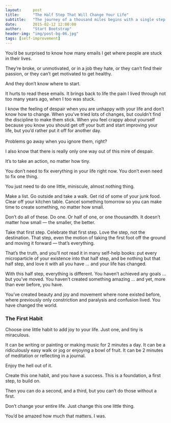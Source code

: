 ```yaml
---
layout:     post
title:      "The Half Step That Will Change Your Life"
subtitle:   "The journey of a thousand miles begins with a single step."
date:       2015-02-12 12:00:00
author:     "Start Bootstrap"
header-img: "img/post-bg-06.jpg"
tags: [self-improvement]
---
```


<p>You&#8217;d be surprised to know how many emails I get where people are stuck in their lives.</p>
<p>They&#8217;re broke, or unmotivated, or in a job they hate, or they can&#8217;t find their passion, or they can&#8217;t get motivated to get healthy.</p>
<p>And they don&#8217;t know where to start.</p>
<p>It hurts to read these emails. It brings back to life the pain I lived through not too many years ago, when I too was stuck.</p>
<p>I know the feeling of despair when you are unhappy with your life and don&#8217;t know how to change. When you&#8217;ve tried lots of changes, but couldn&#8217;t find the discipline to make them stick. When you feel crappy about yourself because you know you should get off your butt and start improving your life, but you&#8217;d rather put it off for another day.<br />
<span id="more-8744"></span><br />
Problems go away when you ignore them, right?</p>
<p>I also know that there is really only one way out of this mire of despair.</p>
<p>It&#8217;s to take an action, no matter how tiny.</p>
<p>You don&#8217;t need to fix everything in your life right now. You don&#8217;t even need to fix one thing.</p>
<p>You just need to do one little, miniscule, almost nothing thing.</p>
<p>Make a list. Go outside and take a walk. Get rid of some of your junk food. Clear off your kitchen table. Cancel something tomorrow so you can make time to create something, no matter how small.</p>
<p>Don&#8217;t do all of these. Do one. Or half of one, or one thousandth. It doesn&#8217;t matter how small &#8212; the smaller, the better.</p>
<p>Take that first step. Celebrate that first step. Love the step, not the destination. That step, even the motion of taking the first foot off the ground and moving it forward &#8212; that&#8217;s everything.</p>
<p>That&#8217;s the truth, and you&#8217;ll not read it in many self-help books: put every microparticle of your existence into that half step, and be nothing but that half step, and love it with all you have &#8230; and your life has changed.</p>
<p>With this half step, everything is different. You haven&#8217;t achieved any goals &#8230; but you&#8217;ve moved. You haven&#8217;t created something amazing &#8230; and yet, more than ever before, you have.</p>
<p>You&#8217;ve created beauty and joy and movement where none existed before, where previously only constriction and paralysis and confusion lived. You have changed the world.</p>
<h3>The First Habit</h3>
<p>Choose one little habit to add joy to your life. Just one, and tiny is miraculous.</p>
<p>It can be writing or painting or making music for 2 minutes a day. It can be a ridiculously easy walk or jog or enjoying a bowl of fruit. It can be 2 minutes of meditation or reflecting in a journal.</p>
<p>Enjoy the hell out of it.</p>
<p>Create this one habit, and you have a success. This is a foundation, a first step, to build on.</p>
<p>Then you can do a second, and a third, but you can&#8217;t do those without a first.</p>
<p>Don&#8217;t change your entire life. Just change this one little thing.</p>
<p>You&#8217;d be amazed how much that matters. I was.</p>